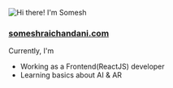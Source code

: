 ![Hi there! I'm Somesh](https://c.tenor.com/XU3361gs9L4AAAAM/looney-tunes-daffy-duck.gif)

### [someshraichandani.com](https://someshraichandani.netlify.app/)

Currently, I'm
- Working as a Frontend(ReactJS) developer
- Learning basics about AI & AR 


